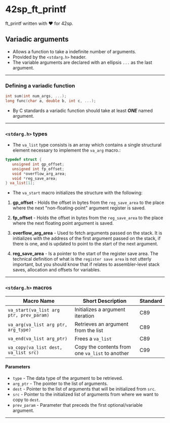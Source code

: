 # 42sp_ft_printf
ft_printf written with ❤ for 42sp.

## **Variadic arguments**

- Allows a function to take a indefinite number of arguments.
- Provided by the `<stdarg.h>` header.
- The variable arguments are declared with an ellipsis `...` as the last argument.
---
### Defining a variadic function
```c
int	sum(int num_args, ...);
long func(char a, double b, int c, ...);
```
- By C standards a variadic function should take at least ***ONE*** named argument.
---
### **`<stdarg.h>` types**
- The `va_list` type consists is an array which contains a single structural element necessary to implement the `va_arg` macro.:
```c
typedef struct {
   unsigned int gp_offset;
   unsigned int fp_offset;
   void *overflow_arg_area;
   void *reg_save_area;
} va_list[1];
```
- The `va_start` macro initializes the structure with the following:

1) **gp_offset** - Holds the offset in bytes from the `reg_save_area` to the place where the next "non-floating-point" argument register is saved.

2) **fp_offset** - Holds the offset in bytes from the `reg_save_area` to the place where the next floating point argument is saved.

3) **overflow_arg_area** - Used to fetch arguments passed on the stack. It is initializes with the address of the first argument passed on the stack, if there is one, and is updated to point to the start of the next argument.

4) **reg_save_area** - Is a pointer to the start of the register save area. The technical definition of what is the `register save area` is not utterly important, but you should know that if relates to assembler-level stack saves, allocation and offsets for variables.
---
### **`<stdarg.h>` macros**

| Macro Name        | Short Description           | Standard  |
| ------------- |---------------| ------|
| `va_start(va_list arg ptr, prev_param)`      | Initializes a argument iteration | C89 |
| `va_arg(va_list arg ptr, arg_type)`      | Retrieves an argument from the list      |   C89 |
| `va_end(va_list arg_ptr)` | Frees a `va_list`      |    C89 |
| `va_copy(va_list dest, va_list src)` | Copy the contents from one `va_list` to another      |    C99 |

#### Parameters

- `type` - The data type of the argument to be retrieved.
- `arg_ptr` - The pointer to the list of arguments.
- `dest` - Pointer to the list of arguments that will be initialized from `src`.
- `src` - Pointer to the initialized list of arguments from where we want to copy to `dest`.
- `prev_param` - Parameter that preceds the first optional/variable argument.
---